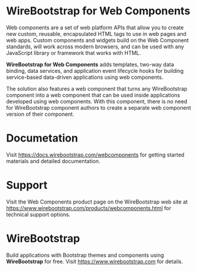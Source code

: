 # WireBootstrap for Web Components
Web components are a set of web platform APIs that allow you to create new custom, reusable, encapsulated HTML tags to use in web pages and web apps. Custom components and widgets build on the Web Component standards, will work across modern browsers, and can be used with any JavaScript library or framework that works with HTML.

**WireBootstrap for Web Components** adds templates, two-way data binding, data services, and application event lifecycle hooks for building service-based data-driven applications using web components.

The solution also features a web component that turns any WireBootstrap component into a web component that can be used inside applications developed using web components.  With this component, there is no need for WireBootstrap component authors to create a separate web component version of their component.

# Documetation
Visit https://docs.wirebootstrap.com/webcomponents for getting started materials and detailed documentation.

# Support
Visit the Web Components product page on the WireBootstrap web site at https://www.wirebootstrap.com/products/webcomponents.html for technical support options.

# WireBootstrap
Build applications with Bootstrap themes and components using **WireBootstrap** for free.  Visit https://www.wirebootstrap.com for details.
